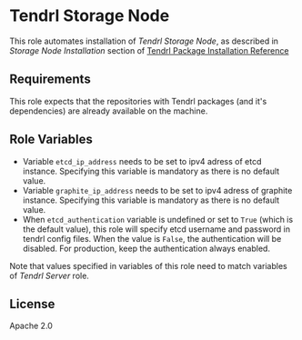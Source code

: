 Tendrl Storage Node
===================

This role automates installation of *Tendrl Storage Node*, as described in
*Storage Node Installation* section of [Tendrl Package Installation
Reference](https://github.com/Tendrl/documentation/wiki/Tendrl-Package-Installation-Reference)

Requirements
------------

This role expects that the repositories with Tendrl packages (and it's
dependencies) are already available on the machine.

Role Variables
--------------

* Variable `etcd_ip_address` needs to be set to ipv4 adress of etcd instance.
  Specifying this variable is mandatory as there is no default value.
* Variable `graphite_ip_address` needs to be set to ipv4 adress of graphite
  instance. Specifying this variable is mandatory as there is no default value.
* When `etcd_authentication` variable is undefined or set to `True` (which is
  the default value), this role will specify etcd username and password in
  tendrl config files. When the value is `False`, the authentication will be
  disabled. For production, keep the authentication always enabled.

Note that values specified in variables of this role need to match variables
of *Tendrl Server* role.

License
-------

Apache 2.0
